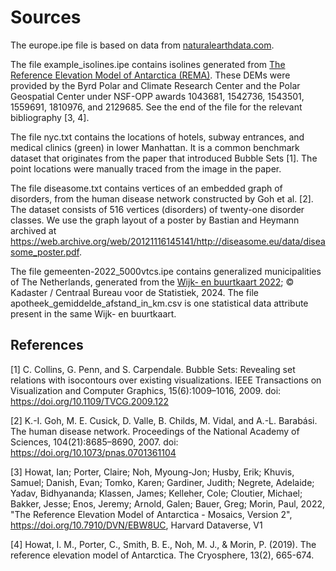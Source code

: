 # Sources

The europe.ipe file is based on data from [naturalearthdata.com](https://www.naturalearthdata.com/).

The file example_isolines.ipe contains isolines generated from [The Reference Elevation Model of Antarctica (REMA)](https://www.pgc.umn.edu/data/rema/).
These DEMs were provided by the Byrd Polar and Climate Research Center and the Polar Geospatial Center under NSF-OPP awards 1043681, 1542736, 1543501, 1559691, 1810976, and 2129685.
See the end of the file for the relevant bibliography [3, 4].

The file nyc.txt contains the locations of hotels, subway entrances, and medical clinics (green) in lower Manhattan.
It is a common benchmark dataset that originates from the paper that introduced Bubble Sets [1].
The point locations were manually traced from the image in the paper.

The file diseasome.txt contains vertices of an embedded graph of disorders, from the human
disease network constructed by Goh et al. [2]. The dataset consists of 516 vertices (disorders) of
twenty-one disorder classes. We use the graph layout of a poster by Bastian and Heymann archived at 
https://web.archive.org/web/20121116145141/http://diseasome.eu/data/diseasome_poster.pdf.

The file gemeenten-2022_5000vtcs.ipe contains generalized municipalities of The Netherlands,
generated from the [Wijk- en buurtkaart 2022](https://www.cbs.nl/nl-nl/dossier/nederland-regionaal/geografische-data/wijk-en-buurtkaart-2022); © Kadaster / Centraal Bureau voor de Statistiek, 2024.
The file apotheek_gemiddelde_afstand_in_km.csv is one statistical data attribute present in the same Wijk- en buurtkaart.

## References
[1] C. Collins, G. Penn, and S. Carpendale. Bubble Sets: Revealing set relations with isocontours over existing visualizations.
IEEE Transactions on Visualization and Computer Graphics, 15(6):1009–1016, 2009. 
doi: https://doi.org/10.1109/TVCG.2009.122

[2] K.-I. Goh, M. E. Cusick, D. Valle, B. Childs, M. Vidal, and A.-L. Barabási.
The human disease network. Proceedings of the National Academy of
Sciences, 104(21):8685–8690, 2007. doi: https://doi.org/10.1073/pnas.0701361104

[3] Howat, Ian; Porter, Claire; Noh, Myoung-Jon; Husby, Erik; Khuvis, Samuel; Danish, Evan; 
Tomko, Karen; Gardiner, Judith; Negrete, Adelaide; Yadav, Bidhyananda; Klassen, James; 
Kelleher, Cole; Cloutier, Michael; Bakker, Jesse; Enos, Jeremy; Arnold, Galen; Bauer, Greg; 
Morin, Paul, 2022, "The Reference Elevation Model of Antarctica - Mosaics, Version 2", 
https://doi.org/10.7910/DVN/EBW8UC, Harvard Dataverse, V1 

[4] Howat, I. M., Porter, C., Smith, B. E., Noh, M. J., & Morin, P. (2019). The reference elevation model of Antarctica. 
The Cryosphere, 13(2), 665-674.
